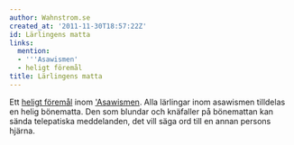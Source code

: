 ```yaml
---
author: Wahnstrom.se
created_at: '2011-11-30T18:57:22Z'
id: Lärlingens matta
links:
  mention:
  - '''Asawismen'
  - heligt föremål
title: Lärlingens matta
---
```


Ett [heligt föremål] inom ['Asawismen]. Alla lärlingar inom asawismen tilldelas en helig bönematta.
Den som blundar och knäfaller på bönemattan kan sända telepatiska meddelanden, det vill säga ord
till en annan persons hjärna.

  [heligt föremål]: heligt_föremål
  ['Asawismen]: Asawismen